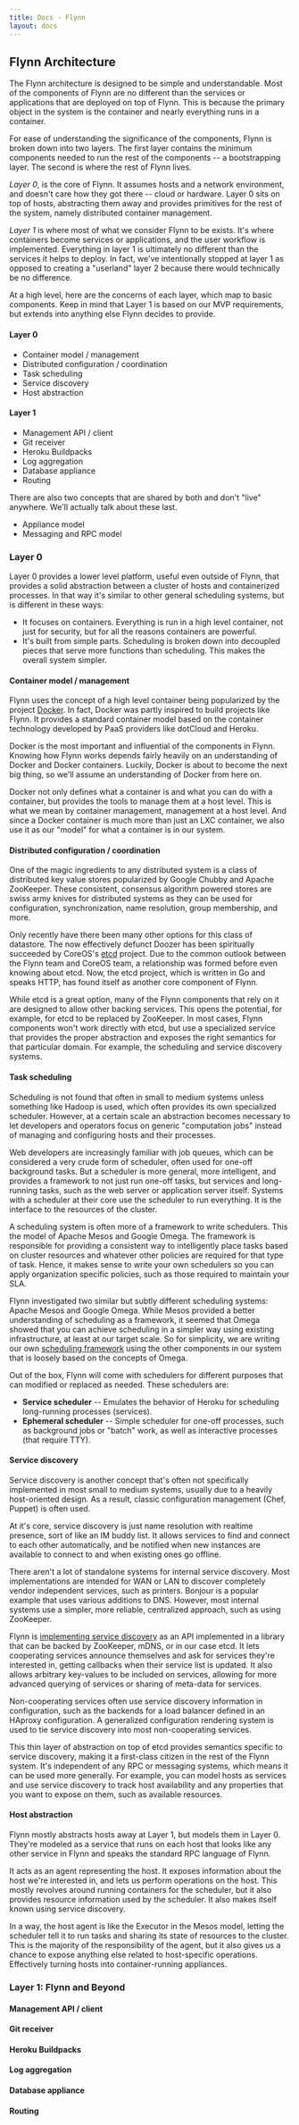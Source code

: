 ```yaml
---
title: Docs - Flynn
layout: docs
---
```


## Flynn Architecture

The Flynn architecture is designed to be simple and understandable. Most of the
components of Flynn are no different than the services or applications that are
deployed on top of Flynn. This is because the primary object in the system is
the container and nearly everything runs in a container.

For ease of understanding the significance of the components, Flynn is broken
down into two layers. The first layer contains the minimum components needed to
run the rest of the components -- a bootstrapping layer. The second is where the
rest of Flynn lives.

*Layer 0*, is the core of Flynn. It assumes hosts and a network environment, and
doesn't care how they got there -- cloud or hardware. Layer 0 sits on top of
hosts, abstracting them away and provides primitives for the rest of the system,
namely distributed container management.

*Layer 1* is where most of what we consider Flynn to be exists. It's where
containers become services or applications, and the user workflow is
implemented. Everything in layer 1 is ultimately no different than the services
it helps to deploy. In fact, we've intentionally stopped at layer 1 as opposed
to creating a "userland" layer 2 because there would technically be no
difference.

At a high level, here are the concerns of each layer, which map to basic
components. Keep in mind that Layer 1 is based on our MVP requirements, but
extends into anything else Flynn decides to provide.

#### Layer 0

* Container model / management
* Distributed configuration / coordination
* Task scheduling
* Service discovery
* Host abstraction

#### Layer 1

* Management API / client
* Git receiver
* Heroku Buildpacks
* Log aggregation
* Database appliance
* Routing

There are also two concepts that are shared by both and don't "live" anywhere.
We'll actually talk about these last.

* Appliance model
* Messaging and RPC model


### Layer 0

Layer 0 provides a lower level platform, useful even outside of Flynn, that
provides a solid abstraction between a cluster of hosts and containerized
processes. In that way it's similar to other general scheduling systems, but is
different in these ways:

* It focuses on containers. Everything is run in a high level container, not
  just for security, but for all the reasons containers are powerful.
* It's built from simple parts. Scheduling is broken down into decoupled pieces
  that serve more functions than scheduling. This makes the overall system
  simpler.


#### Container model / management

Flynn uses the concept of a high level container being popularized by the
project [Docker](https://github.com/dotcloud/docker). In fact, Docker was partly
inspired to build projects like Flynn. It provides a standard container model
based on the container technology developed by PaaS providers like dotCloud and
Heroku.

Docker is the most important and influential of the components in Flynn. Knowing
how Flynn works depends fairly heavily on an understanding of Docker and Docker
containers. Luckily, Docker is about to become the next big thing, so we'll
assume an understanding of Docker from here on.

Docker not only defines what a container is and what you can do with
a container, but provides the tools to manage them at a host level. This is what
we mean by container management, management at a host level. And since a Docker
container is much more than just an LXC container, we also use it as our "model"
for what a container is in our system.


#### Distributed configuration / coordination

One of the magic ingredients to any distributed system is a class of distributed
key value stores popularized by Google Chubby and Apache ZooKeeper. These
consistent, consensus algorithm powered stores are swiss army knives for
distributed systems as they can be used for configuration, synchronization, name
resolution, group membership, and more.

Only recently have there been many other options for this class of datastore.
The now effectively defunct Doozer has been spiritually succeeded by CoreOS's
[etcd](https://github.com/coreos/etcd) project. Due to the common outlook
between the Flynn team and CoreOS team, a relationship was formed before even
knowing about etcd. Now, the etcd project, which is written in Go and speaks
HTTP, has found itself as another core component of Flynn.

While etcd is a great option, many of the Flynn components that rely on it are
designed to allow other backing services. This opens the potential, for example,
for etcd to be replaced by ZooKeeper. In most cases, Flynn components won't work
directly with etcd, but use a specialized service that provides the proper
abstraction and exposes the right semantics for that particular domain. For
example, the scheduling and service discovery systems.


#### Task scheduling

Scheduling is not found that often in small to medium systems unless something
like Hadoop is used, which often provides its own specialized scheduler.
However, at a certain scale an abstraction becomes necessary to let developers
and operators focus on generic "computation jobs" instead of managing and
configuring hosts and their processes.

Web developers are increasingly familiar with job queues, which can be
considered a very crude form of scheduler, often used for one-off background
tasks. But a scheduler is more general, more intelligent, and provides
a framework to not just run one-off tasks, but services and long-running tasks,
such as the web server or application server itself. Systems with a scheduler at
their core use the scheduler to run everything. It is the interface to the
resources of the cluster.

A scheduling system is often more of a framework to write schedulers. This the
model of Apache Mesos and Google Omega. The framework is responsible for
providing a consistent way to intelligently place tasks based on cluster
resources and whatever other policies are required for that type of task. Hence,
it makes sense to write your own schedulers so you can apply organization
specific policies, such as those required to maintain your SLA.

Flynn investigated two similar but subtly different scheduling systems: Apache
Mesos and Google Omega. While Mesos provided a better understanding of
scheduling as a framework, it seemed that Omega showed that you can achieve
scheduling in a simpler way using existing infrastructure, at least at our
target scale. So for simplicity, we are writing our own [scheduling
framework](https://github.com/flynn/flynn-host/tree/master/sampi) using the
other components in our system that is loosely based on the concepts of Omega.

Out of the box, Flynn will come with schedulers for different purposes that can
modified or replaced as needed. These schedulers are:

* **Service scheduler** -- Emulates the behavior of Heroku for scheduling
  long-running processes (services).
* **Ephemeral scheduler** -- Simple scheduler for one-off processes, such as
  background jobs or "batch" work, as well as interactive processes (that
  require TTY).


#### Service discovery

Service discovery is another concept that's often not specifically implemented
in most small to medium systems, usually due to a heavily host-oriented design.
As a result, classic configuration management (Chef, Puppet) is often used.

At it's core, service discovery is just name resolution with realtime presence,
sort of like an IM buddy list. It allows services to find and connect to each
other automatically, and be notified when new instances are available to connect
to and when existing ones go offline.

There aren't a lot of standalone systems for internal service discovery. Most
implementations are intended for WAN or LAN to discover completely vendor
independent services, such as printers. Bonjour is a popular example that uses
various additions to DNS. However, most internal systems use a simpler, more
reliable, centralized approach, such as using ZooKeeper.

Flynn is [implementing service discovery](https://github.com/flynn/discoverd) as
an API implemented in a library that can be backed by ZooKeeper, mDNS, or in our
case etcd. It lets cooperating services announce themselves and ask for services
they're interested in, getting callbacks when their service list is updated. It
also allows arbitrary key-values to be included on services, allowing for more
advanced querying of services or sharing of meta-data for services.

Non-cooperating services often use service discovery information in
configuration, such as the backends for a load balancer defined in an HAproxy
configuration. A generalized configuration rendering system is used to tie
service discovery into most non-cooperating services.

This thin layer of abstraction on top of etcd provides semantics specific to
service discovery, making it a first-class citizen in the rest of the Flynn
system. It's independent of any RPC or messaging systems, which means it can be
used more generally. For example, you can model hosts as services and use
service discovery to track host availability and any properties that you want to
expose on them, such as available resources.


#### Host abstraction

Flynn mostly abstracts hosts away at Layer 1, but models them in Layer 0.
They're modeled as a service that runs on each host that looks like any other
service in Flynn and speaks the standard RPC language of Flynn.

It acts as an agent representing the host. It exposes information about the host
we're interested in, and lets us perform operations on the host. This mostly
revolves around running containers for the scheduler, but it also provides
resource information used by the scheduler. It also makes itself known using
service discovery.

In a way, the host agent is like the Executor in the Mesos model, letting the
scheduler tell it to run tasks and sharing its state of resources to the
cluster. This is the majority of the responsibility of the agent, but it also
gives us a chance to expose anything else related to host-specific operations.
Effectively turning hosts into container-running appliances.

### Layer 1: Flynn and Beyond

#### Management API / client

#### Git receiver

#### Heroku Buildpacks

#### Log aggregation

#### Database appliance

#### Routing
